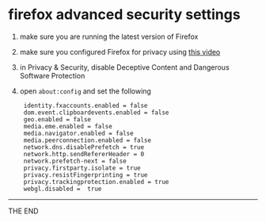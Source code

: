 # firefox advanced security settings

1. make sure you are running the latest version of Firefox
2. make sure you configured Firefox for privacy using [this video][001]
3. in Privacy & Security, disable Deceptive Content and Dangerous Software
   Protection
4. open `about:config` and set the following

        identity.fxaccounts.enabled = false
        dom.event.clipboardevents.enabled = false
        geo.enabled = false
        media.eme.enabled = false
        media.navigator.enabled = false
        media.peerconnection.enabled = false
        network.dns.disablePrefetch = true
        network.http.sendRefererHeader = 0
        network.prefetch-next = false
        privacy.firstparty.isolate = true
        privacy.resistFingerprinting = true
        privacy.trackingprotection.enabled = true
        webgl.disabled =  true


[001]: https://www.youtube.com/watch?v=NH4DdXC0RFw "SK firefox security guide"

---

THE END
